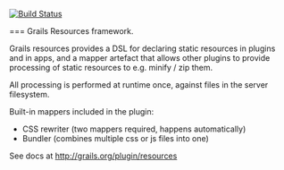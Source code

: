 

[![Build Status](https://api.travis-ci.org/gpc/grails-mail.png)](http://travis-ci.org/grails-plugins/grails-resources)

=== Grails Resources framework.

Grails resources provides a DSL for declaring static resources in plugins and in apps, and a mapper artefact that allows other plugins to provide processing of static resources to e.g. minify / zip them.

All processing is performed at runtime once, against files in the server filesystem.

Built-in mappers included in the plugin:

* CSS rewriter (two mappers required, happens automatically)
* Bundler (combines multiple css or js files into one)

See docs at http://grails.org/plugin/resources
